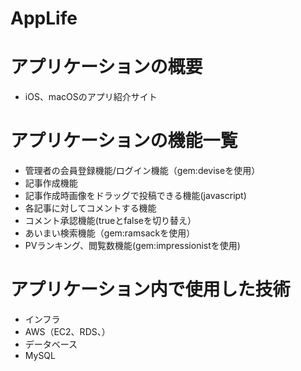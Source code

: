 # AppLife

# アプリケーションの概要
- iOS、macOSのアプリ紹介サイト

# アプリケーションの機能一覧
- 管理者の会員登録機能/ログイン機能（gem:deviseを使用）
- 記事作成機能
- 記事作成時画像をドラッグで投稿できる機能(javascript)
- 各記事に対してコメントする機能
- コメント承認機能(trueとfalseを切り替え）
- あいまい検索機能（gem:ramsackを使用）
- PVランキング、閲覧数機能(gem:impressionistを使用)

# アプリケーション内で使用した技術
- インフラ 
 - AWS（EC2、RDS、）
- データベース 
 - MySQL
